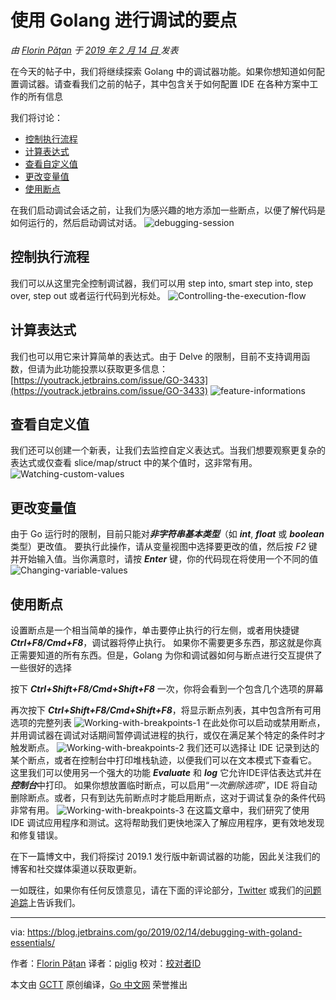 # **使用 Golang 进行调试的要点**

*由 [Florin Păţan](https://blog.jetbrains.com/go/author/florin-patanjetbrains-com/) 于 [2019 年 2 月 14 日 ](https://blog.jetbrains.com/go/2019/02/14/debugging-with-goland-essentials/)发表*

在今天的帖子中，我们将继续探索 Golang 中的调试器功能。如果你想知道如何配置调试器。请查看我们之前的帖子，其中包含关于如何配置 IDE 在各种方案中工作的所有信息

我们将讨论：

* [控制执行流程](http://blog.jetbrains.com/go/2019/02/14/debugging-with-goland-essentials/#controlling-the-execution-flow)
* [计算表达式](http://blog.jetbrains.com/go/2019/02/14/debugging-with-goland-essentials/#evaluating-expressions)
* [查看自定义值](http://blog.jetbrains.com/go/2019/02/14/debugging-with-goland-essentials/#watching-custom-values)
* [更改变量值](http://blog.jetbrains.com/go/2019/02/14/debugging-with-goland-essentials/#changing-variable-values)
* [使用断点](http://blog.jetbrains.com/go/2019/02/14/debugging-with-goland-essentials/#working-with-breakpoints)

在我们启动调试会话之前，让我们为感兴趣的地方添加一些断点，以便了解代码是如何运行的，然后启动调试对话。
![debugging-session](https://d3nmt5vlzunoa1.cloudfront.net/go/files/2019/02/6-optimized.gif)

## **控制执行流程**

我们可以从这里完全控制调试器，我们可以用 step into, smart step into, step over, step out 或者运行代码到光标处。
![Controlling-the-execution-flow](https://d3nmt5vlzunoa1.cloudfront.net/go/files/2019/02/7-optimized.gif)

## **计算表达式**

我们也可以用它来计算简单的表达式。由于 Delve 的限制，目前不支持调用函数，但请为此功能投票以获取更多信息：[https://youtrack.jetbrains.com/issue/GO-3433](https://youtrack.jetbrains.com/issue/GO-3433)
![feature-informations](https://d3nmt5vlzunoa1.cloudfront.net/go/files/2019/02/8-optimized.gif)

## **查看自定义值**

我们还可以创建一个新表，让我们去监控自定义表达式。当我们想要观察更复杂的表达式或仅查看 slice/map/struct 中的某个值时，这非常有用。
![Watching-custom-values](https://d3nmt5vlzunoa1.cloudfront.net/go/files/2019/02/9-optimized.gif)

## **更改变量值**

由于 Go 运行时的限制，目前只能对***非字符串基本类型***（如 ***int***, ***float*** 或 ***boolean*** 类型）更改值。
要执行此操作，请从变量视图中选择要更改的值，然后按 *F2* 键并开始输入值。当你满意时，请按 ***Enter*** 键，你的代码现在将使用一个不同的值
![Changing-variable-values](https://d3nmt5vlzunoa1.cloudfront.net/go/files/2019/02/10-optimized.gif.gif)

## **使用断点**

设置断点是一个相当简单的操作，单击要停止执行的行左侧，或者用快捷键 ***Ctrl+F8/Cmd+F8***，调试器将停止执行。
如果你不需要更多东西，那这就是你真正需要知道的所有东西。但是，Golang 为你和调试器如何与断点进行交互提供了一些很好的选择

按下 ***Ctrl+Shift+F8/Cmd+Shift+F8*** 一次，你将会看到一个包含几个选项的屏幕

再次按下 ***Ctrl+Shift+F8/Cmd+Shift+F8***，将显示断点列表，其中包含所有可用选项的完整列表
![Working-with-breakpoints-1](https://d3nmt5vlzunoa1.cloudfront.net/go/files/2019/02/11-optimized.gif)
在此处你可以启动或禁用断点，并用调试器在调试对话期间暂停调试进程的执行，或仅在满足某个特定的条件时才触发断点。
![Working-with-breakpoints-2](https://d3nmt5vlzunoa1.cloudfront.net/go/files/2019/02/12-optimized.gif)
我们还可以选择让 IDE 记录到达的某个断点，或者在控制台中打印堆栈轨迹，以便我们可以在文本模式下查看它。
这里我们可以使用另一个强大的功能 ***Evaluate*** 和 ***log*** 它允许IDE评估表达式并在***控制台***中打印。
如果你想放置临时断点，可以启用“*一次删除选项*”，IDE 将自动删除断点。或者，只有到达先前断点时才能启用断点，这对于调试复杂的条件代码非常有用。
![Working-with-breakpoints-3](https://d3nmt5vlzunoa1.cloudfront.net/go/files/2019/02/13-optimized.gif)
在这篇文章中，我们研究了使用 IDE 调试应用程序和测试。这将帮助我们更快地深入了解应用程序，更有效地发现和修复错误。

在下一篇博文中，我们将探讨 2019.1 发行版中新调试器的功能，因此关注我们的博客和社交媒体渠道以获取更新。

一如既往，如果你有任何反馈意见，请在下面的评论部分，[Twitter](https://twitter.com/GoLandIDE) 或我们的[问题追踪](https://youtrack.jetbrains.com/issues/Go)上告诉我们。

---

via: https://blog.jetbrains.com/go/2019/02/14/debugging-with-goland-essentials/

作者：[Florin Pățan](https://blog.jetbrains.com/go/author/florin-patanjetbrains-com/)
译者：[piglig](https://github.com/piglig)
校对：[校对者ID](https://github.com/校对者ID)

本文由 [GCTT](https://github.com/studygolang/GCTT) 原创编译，[Go 中文网](https://studygolang.com/) 荣誉推出